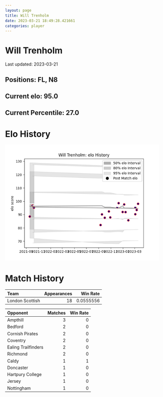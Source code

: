 ```yaml
---  
layout: page  
title: Will Trenholm  
date: 2023-03-21 18:49:28.421661  
categories: player  
---
```

# Will Trenholm


Last updated: 2023-03-21
## Positions: FL, N8

## Current elo: 95.0

## Current Percentile: 27.0

# Elo History


![elo history](history_WillTrenholm.png)
# Match History


| Team            |   Appearances |   Win Rate |
|:----------------|--------------:|-----------:|
| London Scottish |            18 |  0.0555556 |

| Opponent            |   Matches |   Win Rate |
|:--------------------|----------:|-----------:|
| Ampthill            |         3 |          0 |
| Bedford             |         2 |          0 |
| Cornish Pirates     |         2 |          0 |
| Coventry            |         2 |          0 |
| Ealing Trailfinders |         2 |          0 |
| Richmond            |         2 |          0 |
| Caldy               |         1 |          1 |
| Doncaster           |         1 |          0 |
| Hartpury College    |         1 |          0 |
| Jersey              |         1 |          0 |
| Nottingham          |         1 |          0 |